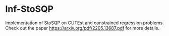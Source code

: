 # Inf-StoSQP

Implementation of StoSQP on CUTEst and constrained regression problems. Check out the paper https://arxiv.org/pdf/2205.13687.pdf for more details.
